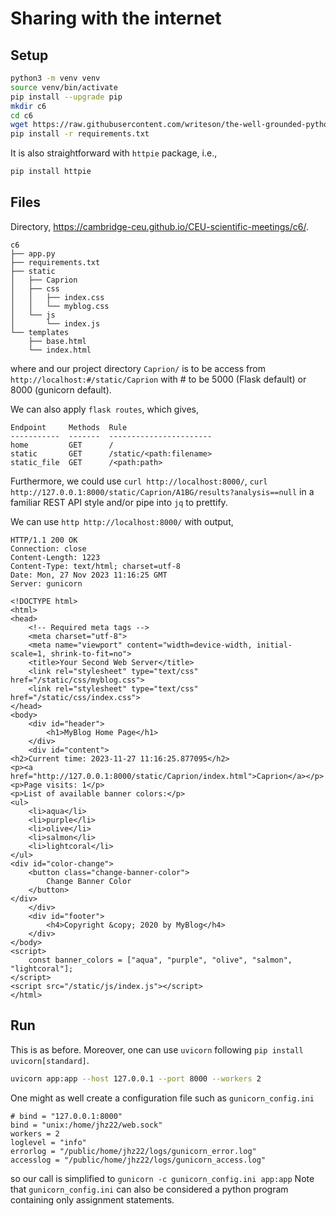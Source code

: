 # Sharing with the internet

## Setup

```bash
python3 -m venv venv
source venv/bin/activate
pip install --upgrade pip
mkdir c6
cd c6
wget https://raw.githubusercontent.com/writeson/the-well-grounded-python-developer/integration/examples/CH_06/requirements.txt
pip install -r requirements.txt
```

It is also straightforward with `httpie` package, i.e.,

```python
pip install httpie
```

## Files

Directory, <https://cambridge-ceu.github.io/CEU-scientific-meetings/c6/>.

```
c6
├── app.py
├── requirements.txt
├── static
│   ├── Caprion
│   ├── css
│   │   ├── index.css
│   │   └── myblog.css
│   └── js
│       └── index.js
└── templates
    ├── base.html
    └── index.html
```

where and our project directory `Caprion/` is to be access from `http://localhost:#/static/Caprion` with # to be 5000 (Flask default) or 8000 (gunicorn default).

We can also apply `flask routes`, which gives,

```
Endpoint     Methods  Rule
-----------  -------  -----------------------
home         GET      /
static       GET      /static/<path:filename>
static_file  GET      /<path:path>
```

Furthermore, we could use `curl http://localhost:8000/`, `curl http://127.0.0.1:8000/static/Caprion/A1BG/results?analysis==null` in a familiar REST API style and/or pipe into `jq` to prettify.

We can use `http http://localhost:8000/` with output,

```
HTTP/1.1 200 OK
Connection: close
Content-Length: 1223
Content-Type: text/html; charset=utf-8
Date: Mon, 27 Nov 2023 11:16:25 GMT
Server: gunicorn

<!DOCTYPE html>
<html>
<head>
    <!-- Required meta tags -->
    <meta charset="utf-8">
    <meta name="viewport" content="width=device-width, initial-scale=1, shrink-to-fit=no">
    <title>Your Second Web Server</title>
    <link rel="stylesheet" type="text/css" href="/static/css/myblog.css">
    <link rel="stylesheet" type="text/css" href="/static/css/index.css">
</head>
<body>
    <div id="header">
        <h1>MyBlog Home Page</h1>
    </div>
    <div id="content">
<h2>Current time: 2023-11-27 11:16:25.877095</h2>
<p><a href="http://127.0.0.1:8000/static/Caprion/index.html">Caprion</a></p>
<p>Page visits: 1</p>
<p>List of available banner colors:</p>
<ul>
    <li>aqua</li>
    <li>purple</li>
    <li>olive</li>
    <li>salmon</li>
    <li>lightcoral</li>
</ul>
<div id="color-change">
    <button class="change-banner-color">
        Change Banner Color
    </button>
</div>
    </div>
    <div id="footer">
        <h4>Copyright &copy; 2020 by MyBlog</h4>
    </div>
</body>
<script>
    const banner_colors = ["aqua", "purple", "olive", "salmon", "lightcoral"];
</script>
<script src="/static/js/index.js"></script>
</html>
```

## Run

This is as before. Moreover, one can use `uvicorn` following `pip install uvicorn[standard]`.

```bash
uvicorn app:app --host 127.0.0.1 --port 8000 --workers 2
```

One might as well create a configuration file such as `gunicorn_config.ini`

```
# bind = "127.0.0.1:8000"
bind = "unix:/home/jhz22/web.sock"
workers = 2
loglevel = "info"
errorlog = "/public/home/jhz22/logs/gunicorn_error.log"
accesslog = "/public/home/jhz22/logs/gunicorn_access.log"
```

so our call is simplified to `gunicorn -c gunicorn_config.ini app:app` Note that `gunicorn_config.ini`
can also be considered a python program containing only assignment statements.
